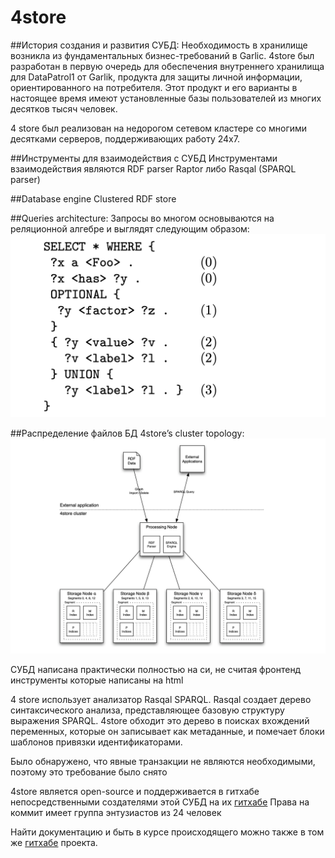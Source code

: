 # 4store
##История создания и развития СУБД:
Необходимость в хранилище возникла из фундаментальных бизнес-требований в Garlic. 4store был разработан в первую очередь для обеспечения внутреннего хранилища для DataPatrol1 от Garlik, продукта для защиты личной информации, ориентированного на потребителя. Этот продукт и его варианты в настоящее время имеют установленные базы пользователей из многих десятков тысяч человек.

4 store был реализован на недорогом сетевом кластере со многими десятками серверов, поддерживающих работу 24x7.

##Инструменты для взаимодействия с СУБД
Инструментами взаимодействия являются RDF parser Raptor либо Rasqal (SPARQL parser)

##Database engine
Clustered RDF store

##Queries architecture:
Запросы во многом основываются на реляционной алгебре и выглядят следующим образом:
![query](query.png)

##Распределение файлов БД
4store’s cluster topology:
![distr](distr.png)

СУБД написана практически полностью на си, не считая фронтенд инструменты которые написаны на html

4 store использует анализатор Rasqal SPARQL. Rasqal создает дерево синтаксического анализа, представляющее базовую структуру выражения SPARQL. 4store обходит это дерево в поисках вхождений переменных, которые он записывает как метаданные, и помечает блоки шаблонов привязки идентификаторами.

Было обнаружено, что явные транзакции не являются необходимыми, поэтому это требование было снято

4store является open-source и поддерживается в гитхабе непосредственными создателями этой СУБД на их [гитхабе](https://github.com/4store/4store)
Права на коммит имеет группа энтузиастов из 24 человек

Найти документацию и быть в курсе происходящего можно также в том же [гитхабе](https://github.com/4store/4store) проекта.


